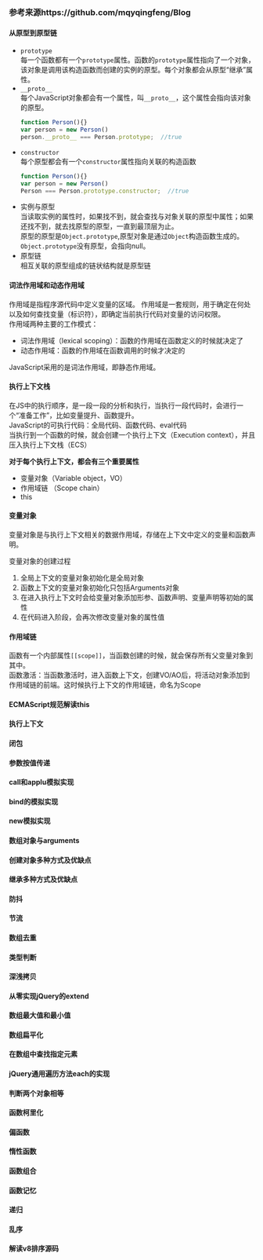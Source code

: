 ### 参考来源https://github.com/mqyqingfeng/Blog

#### 从原型到原型链  
- `prototype`  
每一个函数都有一个`prototype`属性。函数的`prototype`属性指向了一个对象，该对象是调用该构造函数而创建的实例的原型。每个对象都会从原型“继承”属性。
- `__proto__`  
每个JavaScript对象都会有一个属性，叫`__proto__`，这个属性会指向该对象的原型。
    ```javascript
    function Person(){}
    var person = new Person()
    person.__proto__ === Person.prototype;  //true
    ```
- `constructor`  
每个原型都会有一个`constructor`属性指向关联的构造函数
    ```javascript
    function Person(){}
    var person = new Person()
    Person === Person.prototype.constructor;  //true
    ```
- 实例与原型  
当读取实例的属性时，如果找不到，就会查找与对象关联的原型中属性；如果还找不到，就去找原型的原型，一直到最顶层为止。  
原型的原型是`Object.prototype`,原型对象是通过`Object`构造函数生成的。  
`Object.prototype`没有原型，会指向null。
- 原型链  
相互关联的原型组成的链状结构就是原型链

#### 词法作用域和动态作用域  
作用域是指程序源代码中定义变量的区域。
作用域是一套规则，用于确定在何处以及如何查找变量（标识符），即确定当前执行代码对变量的访问权限。  
作用域两种主要的工作模式：  
- 词法作用域（lexical scoping）：函数的作用域在函数定义的时候就决定了
- 动态作用域：函数的作用域在函数调用的时候才决定的   

JavaScript采用的是词法作用域，即静态作用域。

#### 执行上下文栈  
在JS中的执行顺序，是一段一段的分析和执行，当执行一段代码时，会进行一个“准备工作”，比如变量提升、函数提升。  
JavaScript的可执行代码：全局代码、函数代码、eval代码  
当执行到一个函数的时候，就会创建一个执行上下文（Execution context），并且压入执行上下文栈（ECS）

**对于每个执行上下文，都会有三个重要属性**
- 变量对象（Variable object，VO）
- 作用域链 （Scope chain）
- this  

#### 变量对象  
变量对象是与执行上下文相关的数据作用域，存储在上下文中定义的变量和函数声明。

变量对象的创建过程
1. 全局上下文的变量对象初始化是全局对象
2. 函数上下文的变量对象初始化只包括Arguments对象
3. 在进入执行上下文时会给变量对象添加形参、函数声明、变量声明等初始的属性
4. 在代码进入阶段，会再次修改变量对象的属性值

#### 作用域链  
函数有一个内部属性`[[scope]]`，当函数创建的时候，就会保存所有父变量对象到其中。  
函数激活：当函数激活时，进入函数上下文，创建VO/AO后，将活动对象添加到作用域链的前端。这时候执行上下文的作用域链，命名为Scope
#### **ECMAScript规范解读this**
#### 执行上下文
#### 闭包
#### 参数按值传递
#### **call和applu模拟实现**
#### bind的模拟实现
#### **new模拟实现**
#### 数组对象与arguments
#### 创建对象多种方式及优缺点
#### 继承多种方式及优缺点
#### 防抖
#### 节流
#### 数组去重
#### 类型判断
#### 深浅拷贝
#### 从零实现jQuery的extend
#### 数组最大值和最小值
#### 数组扁平化
#### 在数组中查找指定元素
#### jQuery通用遍历方法each的实现
#### 判断两个对象相等
#### 函数柯里化
#### 偏函数
#### 惰性函数
#### 函数组合
#### 函数记忆
#### 递归
#### 乱序
#### 解读v8排序源码
